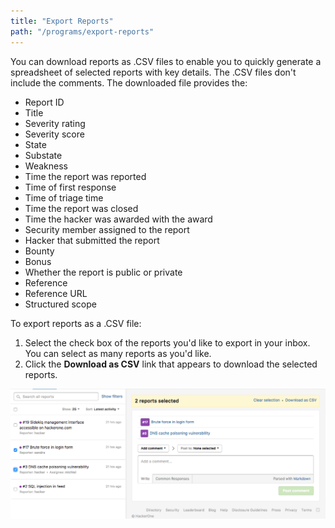 ```yaml
---
title: "Export Reports"
path: "/programs/export-reports"
---
```


You can download reports as .CSV files to enable you to quickly generate a spreadsheet of selected reports with key details. The .CSV files don't include the comments. The downloaded file provides the:

* Report ID
* Title
* Severity rating
* Severity score
* State
* Substate
* Weakness
* Time the report was reported
* Time of first response
* Time of triage time
* Time the report was closed
* Time the hacker was awarded with the award
* Security member assigned to the report
* Hacker that submitted the report
* Bounty 
* Bonus
* Whether the report is public or private
* Reference
* Reference URL
* Structured scope

To export reports as a .CSV file:
1) Select the check box of the reports you'd like to export in your inbox. You can select as many reports as you'd like. 
2) Click the **Download as CSV** link that appears to download the selected reports. 

![export-reports](./images/export-reports.png)
